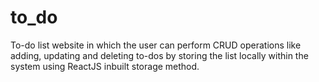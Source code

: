 # to_do
To-do list website in which the user can perform CRUD operations like adding, updating and deleting to-dos by storing the list locally within the system using ReactJS inbuilt storage method.
